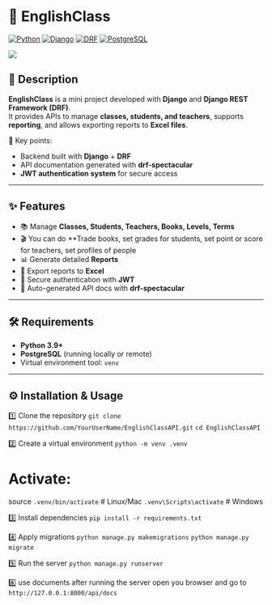 # 📘 EnglishClass

[![Python](https://img.shields.io/badge/Python-3.9+-blue?logo=python)](https://www.python.org/) 
[![Django](https://img.shields.io/badge/Django-4.x-darkgreen?logo=django&logoColor=white)](https://www.djangoproject.com/) 
[![DRF](https://img.shields.io/badge/DRF-API-red?logo=django&logoColor=white)](https://www.django-rest-framework.org/) 
[![PostgreSQL](https://img.shields.io/badge/PostgreSQL-DB-blue?logo=postgresql)](https://www.postgresql.org/)  

<p>
  <img src="https://skillicons.dev/icons?i=python,django,git,github,windows,vscode,postman,postgres">
</p>

## 📖 Description
**EnglishClass** is a mini project developed with **Django** and **Django REST Framework (DRF)**.  
It provides APIs to manage **classes, students, and teachers**, supports **reporting**, and allows exporting reports to **Excel files**.  

🔑 Key points:
- Backend built with **Django** + **DRF**  
- API documentation generated with **drf-spectacular**  
- **JWT authentication system** for secure access  

---

## ✨ Features
- 📚 Manage **Classes, Students, Teachers, Books, Levels, Terms**
- 🎬 You can do **Trade books, set grades for students, set point or score for teachers, set profiles of people
- 📊 Generate detailed **Reports**  
- 📑 Export reports to **Excel**  
- 🔐 Secure authentication with **JWT**  
- 📖 Auto-generated API docs with **drf-spectacular**  

---

## 🛠️ Requirements
- **Python 3.9+**  
- **PostgreSQL** (running locally or remote)  
- Virtual environment tool: `venv`

---

## ⚙️ Installation & Usage

1️⃣ Clone the repository
`git clone https://github.com/YourUserName/EnglishClassAPI.git`
`cd EnglishClassAPI`

2️⃣ Create a virtual environment
`python -m venv .venv`
# Activate:
source `.venv/bin/activate`   # Linux/Mac
`.venv\Scripts\activate`     # Windows

3️⃣ Install dependencies
`pip install -r requirements.txt`

4️⃣ Apply migrations
`python manage.py makemigrations`
`python manage.py migrate`

5️⃣ Run the server
`python manage.py runserver`

6️⃣ use documents
after running the server open you browser and go to `http://127.0.0.1:8000/api/docs`
